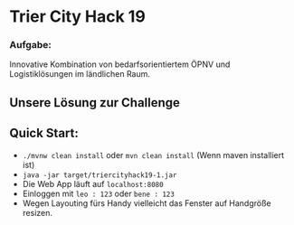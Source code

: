 # Trier City Hack 19
### Aufgabe: 
Innovative Kombination von bedarfsorientiertem ÖPNV und Logistiklösungen im ländlichen Raum.
## Unsere Lösung zur Challenge

## Quick Start:
* `./mvnw clean install` oder `mvn clean install` (Wenn maven installiert ist)  
* `java -jar target/triercityhack19-1.jar`
* Die Web App läuft auf `localhost:8080`
* Einloggen mit `leo : 123` oder `bene : 123`
* Wegen Layouting fürs Handy vielleicht das Fenster auf Handgröße resizen. 

